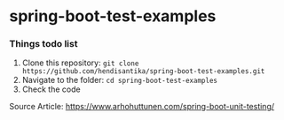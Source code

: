 # spring-boot-test-examples

### Things todo list

1. Clone this repository: `git clone https://github.com/hendisantika/spring-boot-test-examples.git`
2. Navigate to the folder: `cd spring-boot-test-examples`
3. Check the code

Source Article: https://www.arhohuttunen.com/spring-boot-unit-testing/
